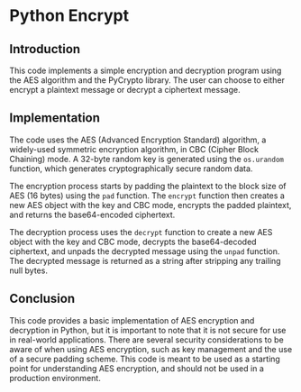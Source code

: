 # Python Encrypt

## Introduction

This code implements a simple encryption and decryption program using the AES algorithm and the PyCrypto library. The user can choose to either encrypt a plaintext message or decrypt a ciphertext message.

## Implementation

The code uses the AES (Advanced Encryption Standard) algorithm, a widely-used symmetric encryption algorithm, in CBC (Cipher Block Chaining) mode. A 32-byte random key is generated using the `os.urandom` function, which generates cryptographically secure random data.

The encryption process starts by padding the plaintext to the block size of AES (16 bytes) using the `pad` function. The `encrypt` function then creates a new AES object with the key and CBC mode, encrypts the padded plaintext, and returns the base64-encoded ciphertext.

The decryption process uses the `decrypt` function to create a new AES object with the key and CBC mode, decrypts the base64-decoded ciphertext, and unpads the decrypted message using the `unpad` function. The decrypted message is returned as a string after stripping any trailing null bytes.

## Conclusion

This code provides a basic implementation of AES encryption and decryption in Python, but it is important to note that it is not secure for use in real-world applications. There are several security considerations to be aware of when using AES encryption, such as key management and the use of a secure padding scheme. This code is meant to be used as a starting point for understanding AES encryption, and should not be used in a production environment.
